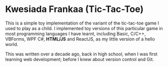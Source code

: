 # Kwesiada Frankaa (Tic-Tac-Toe)

This is a simple toy implementation of the variant of the tic-tac-toe game I used to play as a child. I implemented toy versions of this particular game in most programming languages I have learnt, including Basic, C/C++, VBForms, WPF C#, **HTML/JS** and ReactJS, as my little version of a hello world.

This was written over a decade ago, back in high school, when I was first learning web development; before I knew about version control and Git.
